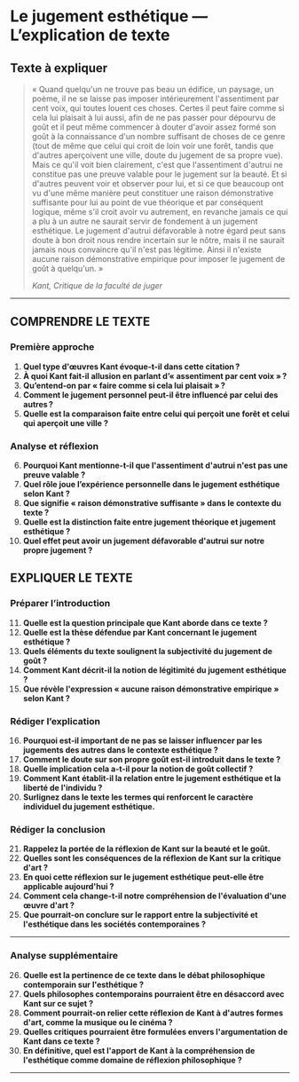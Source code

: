 # Le jugement esthétique — L’explication de texte

## Texte à expliquer

> « Quand quelqu'un ne trouve pas beau un édifice, un paysage, un poème, il ne se laisse pas imposer intérieurement l'assentiment par cent voix, qui toutes louent ces choses. Certes il peut faire comme si cela lui plaisait à lui aussi, afin de ne pas passer pour dépourvu de goût et il peut même commencer à douter d'avoir assez formé son goût à la connaissance d'un nombre suffisant de choses de ce genre (tout de même que celui qui croit de loin voir une forêt, tandis que d'autres aperçoivent une ville, doute du jugement de sa propre vue). Mais ce qu'il voit bien clairement, c'est que l'assentiment d'autrui ne constitue pas une preuve valable pour le jugement sur la beauté. Et si d'autres peuvent voir et observer pour lui, et si ce que beaucoup ont vu d'une même manière peut constituer une raison démonstrative suffisante pour lui au point de vue théorique et par conséquent logique, même s'il croit avoir vu autrement, en revanche jamais ce qui a plu à un autre ne saurait servir de fondement à un jugement esthétique. Le jugement d'autrui défavorable à notre égard peut sans doute à bon droit nous rendre incertain sur le nôtre, mais il ne saurait jamais nous convaincre qu'il n'est pas légitime. Ainsi il n'existe aucune raison démonstrative empirique pour imposer le jugement de goût à quelqu'un. »
>
> *Kant, Critique de la faculté de juger*

---

## COMPRENDRE LE TEXTE

### Première approche

1. **Quel type d'œuvres Kant évoque-t-il dans cette citation ?**  
2. **À quoi Kant fait-il allusion en parlant d’« assentiment par cent voix » ?**  
3. **Qu’entend-on par « faire comme si cela lui plaisait » ?**  
4. **Comment le jugement personnel peut-il être influencé par celui des autres ?**  
5. **Quelle est la comparaison faite entre celui qui perçoit une forêt et celui qui aperçoit une ville ?**  

### Analyse et réflexion

6. **Pourquoi Kant mentionne-t-il que l'assentiment d'autrui n'est pas une preuve valable ?**  
7. **Quel rôle joue l’expérience personnelle dans le jugement esthétique selon Kant ?**  
8. **Que signifie « raison démonstrative suffisante » dans le contexte du texte ?**  
9. **Quelle est la distinction faite entre jugement théorique et jugement esthétique ?**  
10. **Quel effet peut avoir un jugement défavorable d'autrui sur notre propre jugement ?**  

## EXPLIQUER LE TEXTE

### Préparer l’introduction

11. **Quelle est la question principale que Kant aborde dans ce texte ?**  
12. **Quelle est la thèse défendue par Kant concernant le jugement esthétique ?**  
13. **Quels éléments du texte soulignent la subjectivité du jugement de goût ?**  
14. **Comment Kant décrit-il la notion de légitimité du jugement esthétique ?**  
15. **Que révèle l'expression « aucune raison démonstrative empirique » selon Kant ?**  

### Rédiger l’explication

16. **Pourquoi est-il important de ne pas se laisser influencer par les jugements des autres dans le contexte esthétique ?**  
17. **Comment le doute sur son propre goût est-il introduit dans le texte ?**  
18. **Quelle implication cela a-t-il pour la notion de goût collectif ?**  
19. **Comment Kant établit-il la relation entre le jugement esthétique et la liberté de l'individu ?**  
20. **Surlignez dans le texte les termes qui renforcent le caractère individuel du jugement esthétique.**  

### Rédiger la conclusion

21. **Rappelez la portée de la réflexion de Kant sur la beauté et le goût.**  
22. **Quelles sont les conséquences de la réflexion de Kant sur la critique d'art ?**  
23. **En quoi cette réflexion sur le jugement esthétique peut-elle être applicable aujourd'hui ?**  
24. **Comment cela change-t-il notre compréhension de l'évaluation d'une œuvre d'art ?**  
25. **Que pourrait-on conclure sur le rapport entre la subjectivité et l'esthétique dans les sociétés contemporaines ?**  

--- 

### Analyse supplémentaire

26. **Quelle est la pertinence de ce texte dans le débat philosophique contemporain sur l'esthétique ?**  
27. **Quels philosophes contemporains pourraient être en désaccord avec Kant sur ce sujet ?**  
28. **Comment pourrait-on relier cette réflexion de Kant à d'autres formes d'art, comme la musique ou le cinéma ?**  
29. **Quelles critiques pourraient être formulées envers l'argumentation de Kant dans ce texte ?**  
30. **En définitive, quel est l'apport de Kant à la compréhension de l'esthétique comme domaine de réflexion philosophique ?**  

---